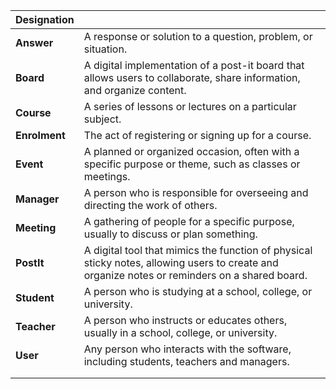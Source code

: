 | Designation   |                                                                                                                                               |
|---------------|-----------------------------------------------------------------------------------------------------------------------------------------------|
| **Answer**    | A response or solution to a question, problem, or situation.                                                                                  |
| **Board**     | A digital implementation of a post-it board that allows users to collaborate, share information, and organize content.                        |
| **Course**    | A series of lessons or lectures on a particular subject.                                                                                      |
| **Enrolment** | The act of registering or signing up for a course.                                                                                            |
| **Event**     | A planned or organized occasion, often with a specific purpose or theme, such as classes or meetings.                                         |
| **Manager**   | A person who is responsible for overseeing and directing the work of others.                                                                  |
| **Meeting**   | A gathering of people for a specific purpose, usually to discuss or plan something.                                                           |
| **PostIt**    | A digital tool that mimics the function of physical sticky notes, allowing users to create and organize notes or reminders on a shared board. |
| **Student**   | A person who is studying at a school, college, or university.                                                                                 |
| **Teacher**   | A person who instructs or educates others, usually in a school, college, or university.                                                       |
| **User**      | Any person who interacts with the software, including students, teachers and managers.                                                        |
|               |                                                                                                                                               |
|               |                                                                                                                                               |